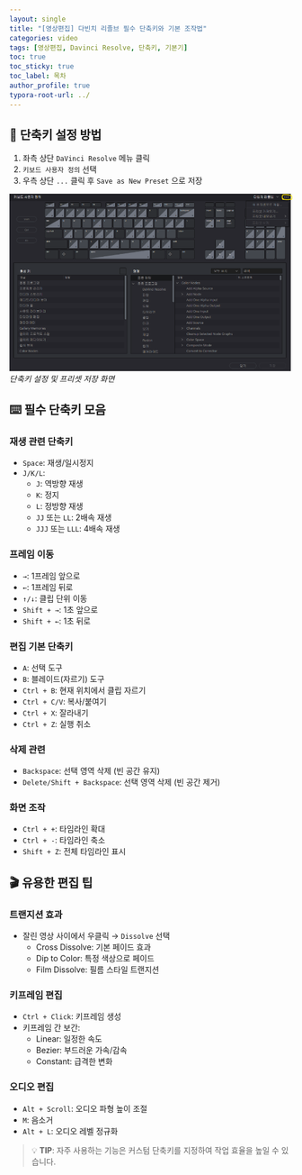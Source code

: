 ```yaml
---
layout: single
title: "[영상편집] 다빈치 리졸브 필수 단축키와 기본 조작법"
categories: video
tags: [영상편집, Davinci Resolve, 단축키, 기본기]
toc: true
toc_sticky: true
toc_label: 목차
author_profile: true
typora-root-url: ../
---
```


## 🎯 단축키 설정 방법

1. 좌측 상단 `DaVinci Resolve` 메뉴 클릭
2. `키보드 사용자 정의` 선택
3. 우측 상단 `...` 클릭 후 `Save as New Preset` 으로 저장

![단축키 설정 화면](/assets/images/2024-10-03-DR_2/DR단축1.png)
*단축키 설정 및 프리셋 저장 화면*

## ⌨️ 필수 단축키 모음

### 재생 관련 단축키
- `Space`: 재생/일시정지
- `J/K/L`: 
  - `J`: 역방향 재생
  - `K`: 정지
  - `L`: 정방향 재생
  - `JJ` 또는 `LL`: 2배속 재생
  - `JJJ` 또는 `LLL`: 4배속 재생

### 프레임 이동
- `→`: 1프레임 앞으로
- `←`: 1프레임 뒤로
- `↑/↓`: 클립 단위 이동
- `Shift + →`: 1초 앞으로
- `Shift + ←`: 1초 뒤로

### 편집 기본 단축키
- `A`: 선택 도구
- `B`: 블레이드(자르기) 도구
- `Ctrl + B`: 현재 위치에서 클립 자르기
- `Ctrl + C/V`: 복사/붙여기
- `Ctrl + X`: 잘라내기
- `Ctrl + Z`: 실행 취소

### 삭제 관련
- `Backspace`: 선택 영역 삭제 (빈 공간 유지)
- `Delete/Shift + Backspace`: 선택 영역 삭제 (빈 공간 제거)

### 화면 조작
- `Ctrl + +`: 타임라인 확대
- `Ctrl + -`: 타임라인 축소
- `Shift + Z`: 전체 타임라인 표시

## 🎬 유용한 편집 팁

### 트랜지션 효과
- 잘린 영상 사이에서 우클릭 → `Dissolve` 선택
  - Cross Dissolve: 기본 페이드 효과
  - Dip to Color: 특정 색상으로 페이드
  - Film Dissolve: 필름 스타일 트랜지션

### 키프레임 편집
- `Ctrl + Click`: 키프레임 생성
- 키프레임 간 보간:
  - Linear: 일정한 속도
  - Bezier: 부드러운 가속/감속
  - Constant: 급격한 변화

### 오디오 편집
- `Alt + Scroll`: 오디오 파형 높이 조절
- `M`: 음소거
- `Alt + L`: 오디오 레벨 정규화

> 💡 **TIP**: 자주 사용하는 기능은 커스텀 단축키를 지정하여 작업 효율을 높일 수 있습니다.
